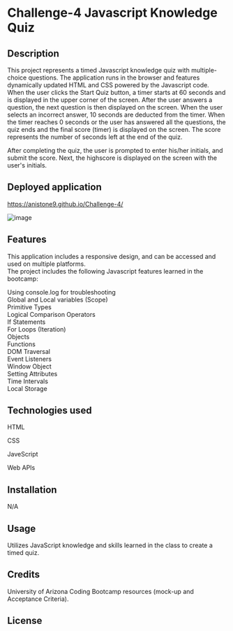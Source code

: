 # Challenge-4 Javascript Knowledge Quiz

## Description

This project represents a timed Javascript knowledge quiz with multiple-choice questions. The application runs in the browser and features dynamically updated HTML and CSS powered by the Javascript code. When the user clicks the Start Quiz button, a timer starts at 60 seconds and is displayed in the upper corner of the screen. After the user answers a question, the next question is then displayed on the screen. When the user selects an incorrect answer, 10 seconds are deducted from the timer. When the timer reaches 0 seconds or the user has answered all the questions, the quiz ends and the final score (timer) is displayed on the screen. The score represents the number of seconds left at the end of the quiz. 

After completing the quiz, the user is prompted to enter his/her initials, and submit the score. Next, the highscore is displayed on the screen with the user's initials.

## Deployed application

https://anistone9.github.io/Challenge-4/

![image](https://user-images.githubusercontent.com/58886869/214178330-e6df54ad-ce42-4cb5-9288-77e07acd26b1.png)

## Features

This application includes a responsive design, and can be accessed and used on multiple platforms.   
The project includes the following Javascript features learned in the bootcamp:

Using console.log for troubleshooting   
Global and Local variables (Scope)   
Primitive Types   
Logical Comparison Operators   
If Statements   
For Loops (Iteration)   
Objects   
Functions   
DOM Traversal   
Event Listeners   
Window Object   
Setting Attributes   
Time Intervals   
Local Storage

## Technologies used

HTML   

CSS   

JaveScript   

Web APIs

## Installation

N/A

## Usage

Utilizes JavaScript knowledge and skills learned in the class to create a timed quiz.

## Credits

University of Arizona Coding Bootcamp resources (mock-up and Acceptance Criteria).

## License
